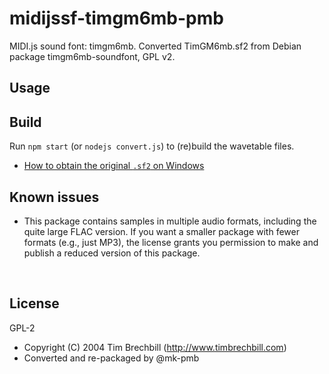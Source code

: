 ﻿
<!--#echo json="package.json" key="name" underline="=" -->
midijssf-timgm6mb-pmb
=====================
<!--/#echo -->

<!--#echo json="package.json" key="description" -->
MIDI.js sound font: timgm6mb. Converted TimGM6mb.sf2 from Debian package
timgm6mb-soundfont, GPL v2.
<!--/#echo -->


Usage
-----




<!--#toc stop="scan" -->


Build
-----

Run `npm start` (or `nodejs convert.js`) to (re)build the wavetable files.

* [How to obtain the original `.sf2` on Windows][deb-win]



Known issues
------------

* This package contains samples in multiple audio formats,
  including the quite large FLAC version.
  If you want a smaller package with fewer formats (e.g., just MP3),
  the license grants you permission to make and publish a reduced
  version of this package.



&nbsp;

  [deb-win]: https://github.com/mk-pmb/midijssf-from-sf2-pmb/blob/master/docs/windows/import_ubuntu2win.md




License
-------
<!--#echo json="package.json" key=".license" -->
GPL-2
<!--/#echo -->

* Copyright (C) 2004 Tim Brechbill (http://www.timbrechbill.com)
* Converted and re-packaged by @mk-pmb
